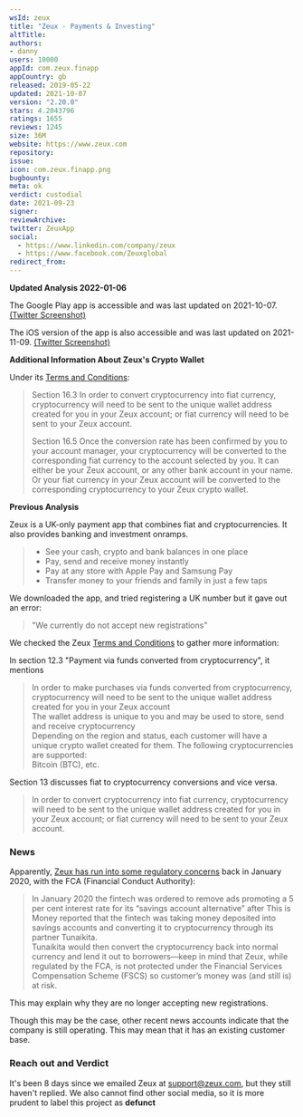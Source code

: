 ```yaml
---
wsId: zeux
title: "Zeux - Payments & Investing"
altTitle: 
authors:
- danny
users: 10000
appId: com.zeux.finapp
appCountry: gb
released: 2019-05-22
updated: 2021-10-07
version: "2.20.0"
stars: 4.2043796
ratings: 1655
reviews: 1245
size: 36M
website: https://www.zeux.com
repository: 
issue: 
icon: com.zeux.finapp.png
bugbounty: 
meta: ok
verdict: custodial
date: 2021-09-23
signer: 
reviewArchive:
twitter: ZeuxApp
social:
  - https://www.linkedin.com/company/zeux
  - https://www.facebook.com/Zeuxglobal
redirect_from:
---
```


**Updated Analysis 2022-01-06**

The Google Play app is accessible and was last updated on 2021-10-07. [(Twitter Screenshot)](https://twitter.com/BitcoinWalletz/status/1479009369316491266)

The iOS version of the app is also accessible and was last updated on 2021-11-09. [(Twitter Screenshot)](https://twitter.com/BitcoinWalletz/status/1479011670475173890)

**Additional Information About Zeux's Crypto Wallet**

Under its [Terms and Conditions](https://www.zeux.com/terms):

> Section 16.3 In order to convert cryptocurrency into fiat currency, cryptocurrency will need to be sent to the unique wallet address created for you in your Zeux account; or fiat currency will need to be sent to your Zeux account.
>
> Section 16.5 Once the conversion rate has been confirmed by you to your account manager, your cryptocurrency will be converted to the corresponding fiat currency to the account selected by you. It can either be your Zeux account, or any other bank account in your name. Or your fiat currency in your Zeux account will be converted to the corresponding cryptocurrency to your Zeux crypto wallet.


**Previous Analysis**

Zeux is a UK-only payment app that combines fiat and cryptocurrencies. It also provides banking and investment onramps.

> - See your cash, crypto and bank balances in one place
> - Pay, send and receive money instantly
> - Pay at any store with Apple Pay and Samsung Pay
> - Transfer money to your friends and family in just a few taps

We downloaded the app, and tried registering a UK number but it gave out an error:

> "We currently do not accept new registrations"

We checked the Zeux [Terms and Conditions](https://www.zeux.com/terms-conditions/) to gather more information:

In section 12.3 "Payment via funds converted from cryptocurrency", it mentions

>In order to make purchases via funds converted from cryptocurrency, cryptocurrency will need to be sent to the unique wallet address created for you in your Zeux account<br>
The wallet address is unique to you and may be used to store, send and receive cryptocurrency<br>
Depending on the region and status, each customer will have a unique crypto wallet created for them. The following cryptocurrencies are supported:<br>
Bitcoin (BTC), etc.

Section 13 discusses fiat to cryptocurrency conversions and vice versa.

>In order to convert cryptocurrency into fiat currency, cryptocurrency will need to be sent to the unique wallet address created for you in your Zeux account; or fiat currency will need to be sent to your Zeux account.

### News 

Apparently, [Zeux has run into some regulatory concerns](https://www.altfi.com/article/6511_zeuxs-ceo-is-plotting-european-expansion-despite-a-run-in-with-the-regulator) back in January 2020, with the FCA (Financial Conduct Authority):

>In January 2020 the fintech was ordered to remove ads promoting a 5 per cent interest rate for its “savings account alternative” after This is Money reported that the fintech was taking money deposited into savings accounts and converting it to cryptocurrency through its partner Tunaikita.<br>
Tunaikita would then convert the cryptocurrency back into normal currency and lend it out to borrowers—keep in mind that Zeux, while regulated by the FCA, is not protected under the Financial Services Compensation Scheme (FSCS) so customer’s money was (and still is) at risk.

This may explain why they are no longer accepting new registrations. 

Though this may be the case, other recent news accounts indicate that the company is still operating. This may mean that it has an existing customer base. 

### Reach out and Verdict

It's been 8 days since we emailed Zeux at support@zeux.com, but they still haven't replied. We also cannot find other social media, so it is more prudent to label this project as **defunct**
